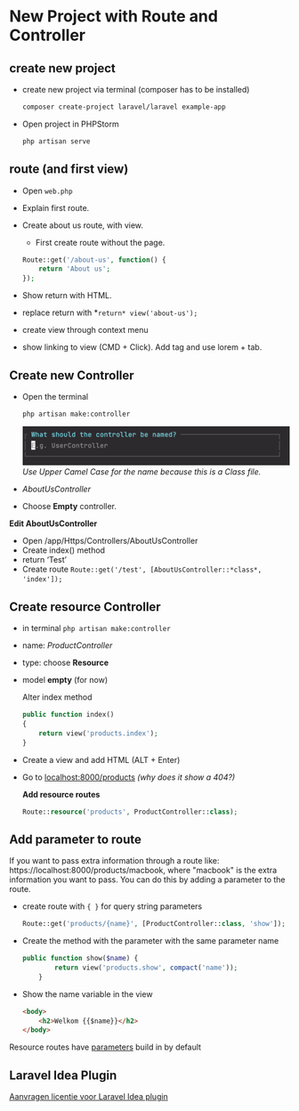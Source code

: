 # New Project with Route and Controller

## create new project

- create new project via terminal (composer has to be installed)

    ```bash
    composer create-project laravel/laravel example-app
    ```

- Open project in PHPStorm

    ```bash
    php artisan serve
    ```

## route (and first view)

- Open `web.php`
- Explain first route.
- Create about us route, with view.
    - First create route without the page.

    ```php
    Route::get('/about-us', function() {
        return 'About us';
    });
    ```

- Show return with HTML.
- replace return with *`return* view('about-us');`
- create view through context menu
- show linking to view (CMD + Click). Add tag and use lorem + tab.

## Create new Controller

- Open the terminal

    ```bash
    php artisan make:controller
    ```

  ![Use Upper Camel Case for the name because this is a Class file.](../images/controller-name.png)
    *Use Upper Camel Case for the name because this is a Class file.*

- *AboutUsController*
- Choose **Empty** controller.

**Edit AboutUsController**

- Open /app/Https/Controllers/AboutUsController
- Create index() method
- return ‘Test’
- Create route `Route::get('/test', [AboutUsController::*class*, 'index']);`

## **Create resource Controller**

- in terminal `php artisan make:controller`
- name: *ProductController*
- type: choose **Resource**
- model **empty** (for now)

  Alter index method

    ```php
    public function index()
    {
        return view('products.index');
    }
    ```

- Create a view and add HTML (ALT + Enter)
- Go to [localhost:8000/products](http://localhost:8000/products) *(why does it show a 404?)*

  **Add resource routes**

    ```php
    Route::resource('products', ProductController::class);
    ```


## **Add parameter to route**

If you want to pass extra information through a route like: https://localhost:8000/products/macbook, where "macbook" is 
the extra information you want to pass. You can do this by adding a parameter to the route.

- create route with `{ }` for query string parameters
    ```php
    Route::get('products/{name}', [ProductController::class, 'show']);
    ```
- Create the method with the parameter with the same parameter name

    ```php
    public function show($name) {
            return view('products.show', compact('name'));
        }
    ```

- Show the name variable in the view

    ```html
    <body>
        <h2>Welkom {{$name}}</h2>
    </body>
    ```


Resource routes have [parameters](https://laravel.com/docs/10.x/controllers#actions-handled-by-resource-controller) build in by default

## Laravel Idea Plugin
[Aanvragen licentie voor Laravel Idea plugin](laravelidea.md)
